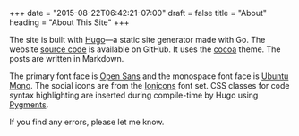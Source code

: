 +++
date = "2015-08-22T06:42:21-07:00"
draft = false
title = "About"
heading = "About This Site"
+++

The site is built with [Hugo](https://gohugo.io/)—a static site generator made with Go. The website [source code](https://github.com/TheLovinator1/website) is available on GitHub. It uses the [cocoa](https://github.com/nishanths/cocoa-hugo-theme/) theme. The posts are written in Markdown.

The primary font face is [Open Sans](https://fonts.google.com/specimen/Open+Sans) and the monospace font face is [Ubuntu Mono](http://font.ubuntu.com/). The social icons are from the [Ionicons](https://github.com/ionic-team/ionicons) font set. CSS classes for code syntax highlighting are inserted during compile-time by Hugo using [Pygments](http://pygments.org/).

If you find any errors, please let me know.